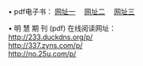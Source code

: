 &#8226; pdf电子书：
<a href="http://233.duckdns.org/p/" target="_blank">网址一</a>
　<a href="http://337.zyns.com/p/" target="_blank">网址二</a>
　<a href="http://no.25u.com/p/" target="_blank">网址三</a><br />

&#8226; 明 慧 期 刊 (pdf) 在线阅读网址：<br />
  <a href="http://233.duckdns.org/p/" target="_blank">http://233.duckdns.org/p/</a><br />
  <a href="http://337.zyns.com/p/" target="_blank">http://337.zyns.com/p/</a><br />
  <a href="http://no.25u.com/p/" target="_blank">http://no.25u.com/p/</a><br />
